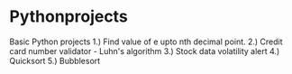 # Pythonprojects
Basic Python projects 
1.) Find value of e upto nth decimal point.
2.) Credit card number validator - Luhn's algorithm
3.) Stock data volatility alert
4.) Quicksort
5.) Bubblesort
